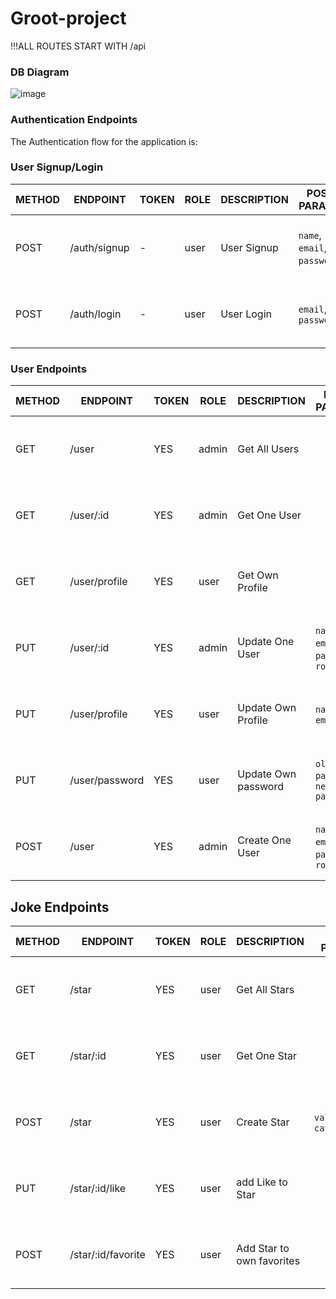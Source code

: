 # Groot-project

!!!ALL ROUTES START WITH /api

### DB Diagram

![image](https://github.com/clauanher/Groot-project/assets/158210168/924abb65-cd67-4935-ab15-cb2cde4b360c)

### Authentication Endpoints

The Authentication flow for the application is:

### User Signup/Login

METHOD | ENDPOINT         | TOKEN | ROLE | DESCRIPTION              | POST PARAMS                                     | RETURNS
-------|------------------|-------|------|--------------------------|-------------------------------------------------|--------------------
POST   | /auth/signup     | -     | user | User Signup              | `name`, `email`, `password`,                    | { message: `string`, result: `token` }
POST   | /auth/login      | -     | user | User Login               | `email`, `password`                             | { message: `string`, result: `token` }

### User Endpoints

METHOD | ENDPOINT         | TOKEN | ROLE | DESCRIPTION              | POST PARAMS                                     | RETURNS
-------|------------------|-------|------|--------------------------|-------------------------------------------------|--------------------
GET    | /user            | YES   | admin | Get All Users            |                                                 | { message: `string`, result: `array` }
GET    | /user/:id        | YES   | admin | Get One User             |                                                 | { message: `string`, result: `object` }
GET    | /user/profile    | YES   | user  | Get Own Profile          |                                                 | { message: `string`, result: `object` }
PUT    | /user/:id        | YES   | admin | Update One User          | `name`, `email`, `password`, `role`             | { message: `string`, result: `object` }
PUT    | /user/profile    | YES   | user  | Update Own Profile       | `name`, `email`                                 | { message: `string`, result: `object` }
PUT    | /user/password   | YES   | user  | Update Own password      | `old password`, `new password`                  | { message: `string`, result: `object` }
POST   | /user            | YES   | admin | Create One User          | `name`, `email`, `password`, `role`             | { message: `string`, result: `object` }


## Joke Endpoints
METHOD | ENDPOINT            | TOKEN | ROLE | DESCRIPTION               | POST PARAMS                                     | RETURNS
-------|---------------------|-------|------|-------------------------- |-------------------------------------------------|--------------------
GET    | /star               | YES   | user | Get All Stars             |                                                 | { message: `string`, result: `array` }
GET    | /star/:id           | YES   | user | Get One Star              |                                                 | { message: `string`, result: `object` }
POST   | /star               | YES   | user | Create Star               |  `value`, `category_id`                         | { message: `string`, result: `object` }
PUT    | /star/:id/like      | YES   | user | add Like to Star          |                                                 | { message: `string`, result: `object` }
POST   | /star/:id/favorite  | YES   | user | Add Star to own favorites |                                                 | { message: `string`, result: `object` }
